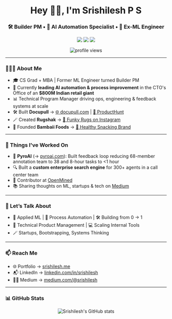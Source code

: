 <h1 align="center">Hey 👋🏽, I'm Srishilesh P S</h1>
<h3 align="center">🛠️ Builder PM • 🤖 AI Automation Specialist • 🧠 Ex-ML Engineer</h3>
<p align="center">
  <a href="https://srishilesh.me" target="_blank"><img src="https://img.shields.io/badge/Portfolio-srishilesh.me-blue?style=flat&logo=google-chrome" /></a>
  <a href="https://linkedin.com/in/srishilesh" target="_blank"><img src="https://img.shields.io/badge/LinkedIn-%230077B5?style=flat&logo=linkedin&logoColor=white" /></a>
  <a href="https://medium.com/@srishilesh" target="_blank"><img src="https://img.shields.io/badge/Medium-12100E?style=flat&logo=medium&logoColor=white" /></a>
</p>
<p align="center">
  <img src="https://komarev.com/ghpvc/?username=srishilesh&style=flat-square" alt="profile views" />
</p>

---

### 👨🏽‍💼 About Me

- 🎓 CS Grad + MBA | Former ML Engineer turned Builder PM
- 🔧 Currently **leading AI automation & process improvement** in the CTO's Office of an **$800M Indian retail giant**
- 📊 Technical Program Manager driving ops, engineering & feedback systems at scale
- 🛠️ Built **Docupull** → [🌐 docupull.com](https://docupull.com) | [🚀 ProductHunt](https://www.producthunt.com/products/docupull)
- 🪄 Created **Rugshak** → [🧶 Funky Rugs on Instagram](http://instagram.com/rugshak)
- 🥜 Founded **Bambaii Foods** → [🌱 Healthy Snacking Brand](https://www.instagram.com/bambaiifoods/)

---

### 🧠 Things I've Worked On

- 🔁 **PyroAI** (→ [pyroai.com](https://pyroai.com)): Built feedback loop reducing 68-member annotation team to 38 and 8-hour tasks to <1 hour
- 🔍 Built a **custom enterprise search engine** for 300+ agents in a call center team
- 🤝 Contributor at [OpenMined](https://github.com/OpenMined)
- 📚 Sharing thoughts on ML, startups & tech on [Medium](https://medium.com/@srishilesh)

---

### 💬 Let’s Talk About

- 🧠 Applied ML | 🤖 Process Automation | 🛠️ Building from 0 → 1  
- 🚀 Technical Product Management | 💻 Scaling Internal Tools  
- 🪄 Startups, Bootstrapping, Systems Thinking

---

### 📫 Reach Me

- 🌐 Portfolio → [srishilesh.me](https://srishilesh.me)
- 📬 LinkedIn → [linkedin.com/in/srishilesh](https://www.linkedin.com/in/srishilesh/)
- ✍🏽 Medium → [medium.com/@srishilesh](https://medium.com/@srishilesh)

---

### 📊 GitHub Stats

<p align="center">
  <img src="https://github-readme-stats.vercel.app/api?username=srishilesh&show_icons=true&theme=tokyonight&hide_border=true" alt="Srishilesh's GitHub stats" />
</p>
